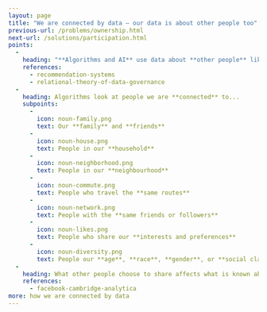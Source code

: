 ```yaml
---
layout: page
title: "We are connected by data – our data is about other people too"
previous-url: /problems/ownership.html
next-url: /solutions/participation.html
points:
  -
    heading: "**Algorithms and AI** use data about **other people** like us to make decisions about us"
    references:
      - recommendation-systems
      - relational-theory-of-data-governance
  -
    heading: Algorithms look at people we are **connected** to...
    subpoints:
      -
        icon: noun-family.png
        text: Our **family** and **friends**
      -
        icon: noun-house.png
        text: People in our **household**
      -
        icon: noun-neighborhood.png
        text: People in our **neighbourhood**
      -
        icon: noun-commute.png
        text: People who travel the **same routes**
      -
        icon: noun-network.png
        text: People with the **same friends or followers**
      -
        icon: noun-likes.png
        text: People who share our **interests and preferences**
      -
        icon: noun-diversity.png
        text: People our **age**, **race**, **gender**, or **social class**
  -
    heading: What other people choose to share affects what is known about us
    references:
      - facebook-cambridge-analytica
more: how we are connected by data
---
```


